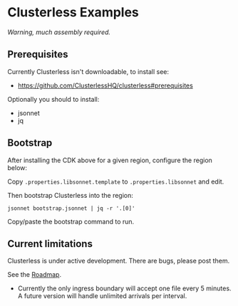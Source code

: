 # Clusterless Examples

_Warning, much assembly required._

## Prerequisites

Currently Clusterless isn't downloadable, to install see:

- https://github.com/ClusterlessHQ/clusterless#prerequisites

Optionally you should to install:

- jsonnet
- jq

## Bootstrap

After installing the CDK above for a given region, configure the region below:

Copy `.properties.libsonnet.template` to `.properties.libsonnet` and edit.

Then bootstrap Clusterless into the region:

```
jsonnet bootstrap.jsonnet | jq -r '.[0]'
```

Copy/paste the bootstrap command to run.

## Current limitations

Clusterless is under active development. There are bugs, please post them.

See the [Roadmap](https://github.com/ClusterlessHQ/clusterless/blob/main/ROADMAP.md).

- Currently the only ingress boundary will accept one file every 5 minutes. A future version will handle unlimited arrivals per interval.
